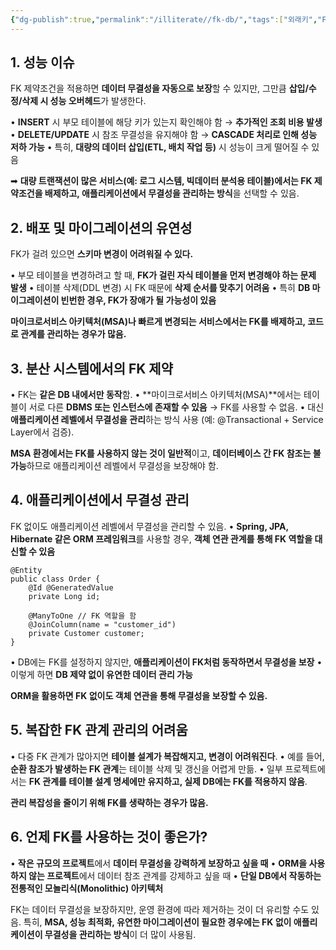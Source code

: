 ```yaml
---
{"dg-publish":true,"permalink":"/illiterate//fk-db/","tags":["외래키","FK"],"noteIcon":"","created":"2025-02-14T23:47:00","updated":"2025-03-12T02:46:55+09:00"}
---
```


## 1. 성능 이슈

FK 제약조건을 적용하면 **데이터 무결성을 자동으로 보장**할 수 있지만, 그만큼 **삽입/수정/삭제 시 성능 오버헤드**가 발생한다.

• **INSERT** 시 부모 테이블에 해당 키가 있는지 확인해야 함 → **추가적인 조회 비용 발생**
• **DELETE/UPDATE** 시 참조 무결성을 유지해야 함 → **CASCADE 처리로 인해 성능 저하 가능**
• 특히, **대량의 데이터 삽입(ETL, 배치 작업 등)** 시 성능이 크게 떨어질 수 있음

  

➡ **대량 트랜잭션이 많은 서비스(예: 로그 시스템, 빅데이터 분석용 테이블)에서는 FK 제약조건을 배제하고, 애플리케이션에서 무결성을 관리하는 방식**을 선택할 수 있음.

## 2. 배포 및 마이그레이션의 유연성

FK가 걸려 있으면 **스키마 변경이 어려워질 수 있다.**

• 부모 테이블을 변경하려고 할 때, **FK가 걸린 자식 테이블을 먼저 변경해야 하는 문제 발생**
• 테이블 삭제(DDL 변경) 시 FK 때문에 **삭제 순서를 맞추기 어려움**
• 특히 **DB 마이그레이션이 빈번한 경우, FK가 장애가 될 가능성이 있음**

**마이크로서비스 아키텍처(MSA)나 빠르게 변경되는 서비스에서는 FK를 배제하고, 코드로 관계를 관리하는 경우가 많음.**

## 3. 분산 시스템에서의 FK 제약

• FK는 **같은 DB 내에서만 동작**함.
• **마이크로서비스 아키텍처(MSA)**에서는 테이블이 서로 다른 **DBMS 또는 인스턴스에 존재할 수 있음** → FK를 사용할 수 없음.
• 대신 **애플리케이션 레벨에서 무결성을 관리**하는 방식 사용 (예: @Transactional + Service Layer에서 검증).

**MSA 환경에서는 FK를 사용하지 않는 것이 일반적**이고, **데이터베이스 간 FK 참조는 불가능**하므로 애플리케이션 레벨에서 무결성을 보장해야 함.

## 4. 애플리케이션에서 무결성 관리

FK 없이도 애플리케이션 레벨에서 무결성을 관리할 수 있음.
• **Spring, JPA, Hibernate 같은 ORM 프레임워크**를 사용할 경우, **객체 연관 관계를 통해 FK 역할을 대신할 수 있음**

```
@Entity
public class Order {
    @Id @GeneratedValue
    private Long id;

    @ManyToOne // FK 역할을 함
    @JoinColumn(name = "customer_id")
    private Customer customer;
}
```

• DB에는 FK를 설정하지 않지만, **애플리케이션이 FK처럼 동작하면서 무결성을 보장**
• 이렇게 하면 **DB 제약 없이 유연한 데이터 관리 가능**

**ORM을 활용하면 FK 없이도 객체 연관을 통해 무결성을 보장할 수 있음.**

##  5. 복잡한 FK 관계 관리의 어려움

• 다중 FK 관계가 많아지면 **테이블 설계가 복잡해지고, 변경이 어려워진다**.
• 예를 들어, **순환 참조가 발생하는 FK 관계**는 테이블 삭제 및 갱신을 어렵게 만듦.
• 일부 프로젝트에서는 **FK 관계를 테이블 설계 명세에만 유지하고, 실제 DB에는 FK를 적용하지 않음**.

**관리 복잡성을 줄이기 위해 FK를 생략하는 경우가 많음.**


## 6. 언제 FK를 사용하는 것이 좋은가?

• **작은 규모의 프로젝트**에서 **데이터 무결성을 강력하게 보장하고 싶을 때**
• **ORM을 사용하지 않는 프로젝트**에서 데이터 참조 관계를 강제하고 싶을 때
• **단일 DB에서 작동하는 전통적인 모놀리식(Monolithic) 아키텍처**

FK는 데이터 무결성을 보장하지만, 운영 환경에 따라 제거하는 것이 더 유리할 수도 있음.
특히, **MSA, 성능 최적화, 유연한 마이그레이션이 필요한 경우에는 FK 없이 애플리케이션이 무결성을 관리하는 방식**이 더 많이 사용됨.